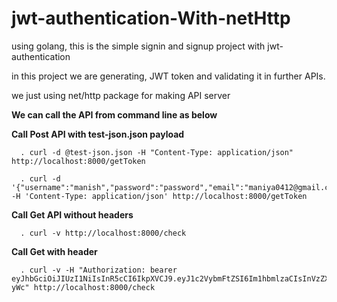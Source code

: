 # jwt-authentication-With-netHttp
using golang, this is the simple signin and signup project with jwt-authentication

in this project we are generating, JWT token and validating it in further APIs.

we just using net/http package for making API server

****We can call the API from command line as below****

  **Call Post API with test-json.json payload**

	  . curl -d @test-json.json -H "Content-Type: application/json"  http://localhost:8000/getToken
	
	  . curl -d '{"username":"manish","password":"password","email":"maniya0412@gmail.com"}' -H 'Content-Type: application/json' http://localhost:8000/getToken
	
  **Call Get API without headers**

	  . curl -v http://localhost:8000/check 

  **Call Get with header**

	  . curl -v -H "Authorization: bearer eyJhbGciOiJIUzI1NiIsInR5cCI6IkpXVCJ9.eyJ1c2VybmFtZSI6Im1hbmlzaCIsInVzZXJ0eXBlIjoiYWRtaW4iLCJlbWFpbCI6Im1hbml5YTA0MTJAZ21haWwuY29tIiwiZXhwIjoxNjIzNjQwNDc5fQ.nn0qw5SzIftuEJKw3wT1mM0ZpquO4pqlrGgfwjF-yWc" http://localhost:8000/check




